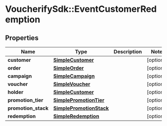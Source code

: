 # VoucherifySdk::EventCustomerRedemption

## Properties

| Name | Type | Description | Notes |
| ---- | ---- | ----------- | ----- |
| **customer** | [**SimpleCustomer**](SimpleCustomer.md) |  | [optional] |
| **order** | [**SimpleOrder**](SimpleOrder.md) |  | [optional] |
| **campaign** | [**SimpleCampaign**](SimpleCampaign.md) |  | [optional] |
| **voucher** | [**SimpleVoucher**](SimpleVoucher.md) |  | [optional] |
| **holder** | [**SimpleCustomer**](SimpleCustomer.md) |  | [optional] |
| **promotion_tier** | [**SimplePromotionTier**](SimplePromotionTier.md) |  | [optional] |
| **promotion_stack** | [**SimplePromotionStack**](SimplePromotionStack.md) |  | [optional] |
| **redemption** | [**SimpleRedemption**](SimpleRedemption.md) |  | [optional] |

